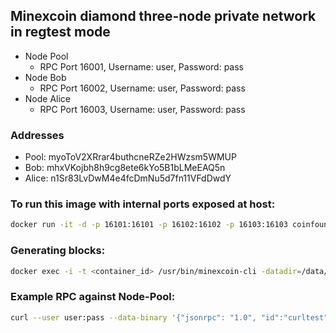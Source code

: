 ## Minexcoin diamond three-node private network in regtest mode

- Node Pool
  - RPC Port 16001, Username: user, Password: pass
- Node Bob
  - RPC Port 16002, Username: user, Password: pass
- Node Alice
  - RPC Port 16003, Username: user, Password: pass

### Addresses

- Pool:  myoToV2XRrar4buthcneRZe2HWzsm5WMUP
- Bob:   mhxVKojbh8h9cg8ete6kYo5B1bLMeEAQ5n
- Alice: n1Sr83LvDwM4e4fcDmNu5d7fn11VFdDwdY

### To run this image with internal ports exposed at host:

```bash
docker run -it -d -p 16101:16101 -p 16102:16102 -p 16103:16103 coinfoundry/minexcoin-private-testnet
```

### Generating blocks:

```bash
docker exec -i -t <container_id> /usr/bin/minexcoin-cli -datadir=/data/node-pool generate 1
```

### Example RPC against Node-Pool:

```bash
curl --user user:pass --data-binary '{"jsonrpc": "1.0", "id":"curltest", "method": "getinfo", "params": [] }' -H 'content-type: application/json;' http://127.0.0.1:16001/
```
